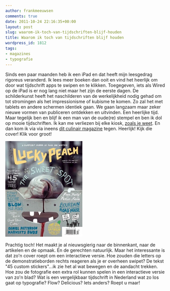 ```yaml
---
author: frankmeeuwsen
comments: true
date: 2011-10-24 22:16:35+00:00
layout: post
slug: waarom-ik-toch-van-tijdschriften-blijf-houden
title: Waarom ik toch van tijdschriften blijf houden
wordpress_id: 1812
tags:
- magazines
- typografie
---
```


Sinds een paar maanden heb ik een iPad en dat heeft mijn leesgedrag rigoreus veranderd. Ik lees meer boeken dan ooit en vind het heerlijk om door wat tijdschrift apps te swipen en te klikken. Toegegeven, iets als Wired op de iPad is er nog lang niet maar het zijn de eerste dagen. De schilderkunst heeft het naschilderen van de werkelijkheid nodig gehad om tot stromingen als het impressionisme of kubisme te komen. Zo zal het met tablets en andere schermen identiek gaan. We gaan langzaam maar zeker nieuwe vormen van publiceren ontdekken en uitvinden. Een heerlijke tijd. Maar tegelijk ben en blijf ik een man van de oude(re) stempel en ben ik dol op mooie tijdschriften. Ik kan me verliezen bij elke kiosk, [zoals je weet](/tijd-voor-tijdschriften/). En dan kom ik via via ineens [dit culinair magazine](http://www.mcsweeneys.net/luckypeach) tegen. Heerlijk! Kijk die cover! Klik voor groot!

[![](../images/uploadimages/cover2Large-242x300.jpg)](../images/uploadimages/cover2Large.jpg)

Prachtig toch! Het maakt je al nieuwsgierig naar de binnenkant, naar de artikelen en de opmaak. En de gerechten natuurlijk. Maar het interessante is dat zo'n cover roept om een interactieve versie. Hoe zouden die letters op de demonstratieborden rechts reageren als je er overheen swipet? De tekst "45 custom stickers"...ik zie het al wat bewegen en de aandacht trekken. Hoe zou de fotografie een extra rol kunnen spelen in een interactieve versie van zo'n blad?
Wat is een vergelijkbaar tijdschrift in Nederland wat zo los gaat op typografie? Flow? Delicious? Iets anders? Roept u maar!
